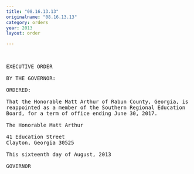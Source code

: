 ```yaml
---
title: "08.16.13.13"
originalname: "08.16.13.13"
category: orders
year: 2013
layout: order

---
```

<pre>
 

EXECUTIVE ORDER

BY THE GOVERNOR:

ORDERED:

That the Honorable Matt Arthur of Rabun County, Georgia, is
reappointed as a member of the Southern Regional Education
Board, for a term of office ending June 30, 2017.

The Honorable Matt Arthur

41 Education Street
Clayton, Georgia 30525

This sixteenth day of August, 2013

GOVERNOR

</pre>
